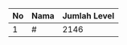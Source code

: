 | No | Nama            | Jumlah Level |
|----|-----------------|--------------|
| 1  | #    |    2146        |
